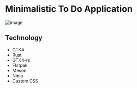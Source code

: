 # Minimalistic To Do Application 
![image](https://user-images.githubusercontent.com/42486737/111227897-4f685f80-8609-11eb-9a21-26cd1feeaacd.png)

## Technology 
- GTK4 
- Rust 
- GTK4-rs 
- Flatpak 
- Meson 
- Ninja 
- Custom CSS 
